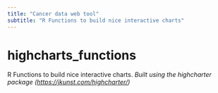 ```yaml
---
title: "Cancer data web tool"
subtitle: "R Functions to build nice interactive charts"  
---
```



# highcharts_functions
R Functions to build nice interactive charts. 
*Built using the highcharter package (https://jkunst.com/highcharter/)* 
